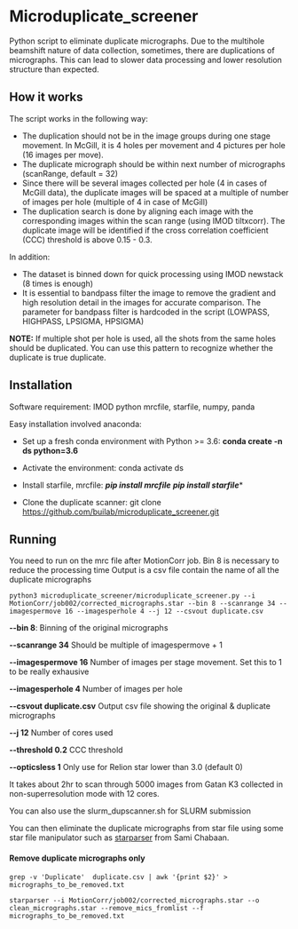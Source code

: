 # Microduplicate_screener
Python script to eliminate duplicate micrographs.
Due to the multihole beamshift nature of data collection, sometimes, there are duplications of micrographs. This can lead to slower data processing and lower resolution structure than expected.

## How it works
The script works in the following way:
- The duplication should not be in the image groups during one stage movement. In McGill, it is 4 holes per movement and 4 pictures per hole (16 images per move).
- The duplicate micrograph should be within next number of micrographs (scanRange, default = 32)
- Since there will be several images collected per hole (4 in cases of McGill data), the duplicate images will be spaced at a multiple of number of images per hole (multiple of 4 in case of McGill)
- The duplication search is done by aligning each image with the corresponding images within the scan range (using IMOD tiltxcorr). The duplicate image will be identified if the cross correlation coefficient (CCC) threshold is above 0.15 - 0.3.

In addition:
- The dataset is binned down for quick processing using IMOD newstack (8 times is enough)
- It is essential to bandpass filter the image to remove the gradient and high resolution detail in the images for accurate comparison. The parameter for bandpass filter is hardcoded in the script (LOWPASS, HIGHPASS, LPSIGMA, HPSIGMA)

**NOTE:** If multiple shot per hole is used, all the shots from the same holes should be duplicated. You can use this pattern to recognize whether the duplicate is true duplicate.



## Installation

Software requirement: IMOD
python mrcfile, starfile, numpy, panda

Easy installation involved anaconda:
- Set up a fresh conda environment with Python >= 3.6: **conda create -n ds python=3.6**
- Activate the environment: conda activate ds
- Install starfile, mrcfile: 
**_pip install mrcfile_**
**_pip install starfile_***

- Clone the duplicate scanner: git clone https://github.com/builab/microduplicate_screener.git


## Running

You need to run on the mrc file after MotionCorr job. Bin 8 is necessary to reduce the processing time
Output is a csv file contain the name of all the duplicate micrographs

```
python3 microduplicate_screener/microduplicate_screener.py --i MotionCorr/job002/corrected_micrographs.star --bin 8 --scanrange 34 --imagespermove 16 --imagesperhole 4 --j 12 --csvout duplicate.csv
```

**--bin 8**: Binning of the original micrographs

**--scanrange 34** Should be multiple of imagespermove + 1

**--imagespermove 16** Number of images per stage movement. Set this to 1 to be really exhausive

**--imagesperhole 4**  Number of images per hole

**--csvout duplicate.csv** Output csv file showing the original & duplicate micrographs

**--j 12** Number of cores used

**--threshold 0.2** CCC threshold

**--opticsless 1** Only use for Relion star lower than 3.0 (default 0)


It takes about 2hr to scan through 5000 images from Gatan K3 collected in non-superresolution mode with 12 cores.

You can also use the slurm_dupscanner.sh for SLURM submission

You can then eliminate the duplicate micrographs from star file using some star file manipulator such as [starparser](https://github.com/sami-chaaban/starparser) from Sami Chabaan.

#### Remove duplicate micrographs only
```
grep -v 'Duplicate'  duplicate.csv | awk '{print $2}' > micrographs_to_be_removed.txt

starparser --i MotionCorr/job002/corrected_micrographs.star --o clean_micrographs.star --remove_mics_fromlist --f micrographs_to_be_removed.txt 
```
